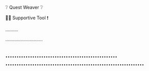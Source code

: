 ❔ Quest Weaver ❔

👷‍♂️ Supportive Tool ❗

..........

.............................

..................................................
..............................................................
------------------------------------------------------------------------
